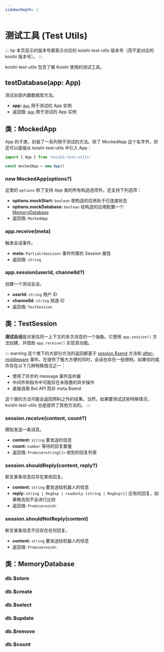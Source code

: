 ```yaml
---
sidebarDepth: 2
---
```


# 测试工具 (Test Utils)

::: tip
本页显示的版本号都表示对应的 koishi-test-utils 版本号（而不是对应的 koishi 版本号）。
:::

koishi-test-utils 包含了被 Koishi 使用的测试工具。

## testDatabase(app: App)

测试全部内置数据库方法。

- **app:** [`App`](./app.md) 用于测试的 App 实例
- 返回值: [`App`](./app.md) 用于测试的 App 实例

## 类：MockedApp

App 的子类，封装了一系列用于测试的方法。除了 MockedApp 这个名字外，你还可以直接从 koishi-test-utils 中引入 App：

```js
import { App } from 'koishi-test-utils'

const mockedApp = new App()
```

### new MockedApp(options?)

这里的 `options` 除了支持 App 类的所有构造选项外，还支持下列选项：

- **options.mockStart:** `boolean` 使构造的应用处于已连接状态
- **options.mockDatabase:** `boolean` 给构造的应用配置一个 [MemoryDatabase](#类-memorydatabase)
- 返回值: `MockedApp`

### app.receive(meta)

触发会话事件。

- **meta:** `Partial<Session>` 事件所需的 Session 属性
- 返回值: `string`

### app.session(userId, channelId?)

创建一个测试会话。

- **userId:** `string` 用户 ID
- **channelId:** `string` 频道 ID
- 返回值: `TestSession`

## 类：TestSession

**测试会话**是对发往同一上下文的多次消息的一个抽象。它使用 `app.session()` 方法创建，并借助 `app.receive()` 实现其功能。

::: warning
这个类下的大部分方法的返回都基于 [session.$send](./session.md#session-send) 方法和 [after-middleware](./events.md#事件：after-middleware) 事件。在提供了极大方便的同时，会话也存在一些限制。如果你的插件存在以下几种特殊情况之一：

- 使用了异步的 message 事件监听器
- 中间件和指令中可能存在未阻塞的异步操作
- 直接调用 Bot API 而非 meta.$send

这个类的方法可能会返回预料之外的结果。当然，如果要测试这些特殊情况，koishi-test-utils 也是提供了其他方法的。
:::

### session.receive(content, count?)

模拟发送一条消息。

- **content:** `string` 要发送的信息
- **count:** `number` 等待的回复数量
- 返回值: `Promise<string[]>` 收到的回复列表

### session.shouldReply(content, reply?)

断言某条信息应存在某些回复。

- **content:** `string` 要发送给机器人的信息
- **reply:** `string | RegExp | readonly (string | RegExp)[]` 应有的回复，如果略去则不会进行比较
- 返回值: `Promise<void>`

### session.shouldNotReply(content)

断言某条信息不应存在任何回复。

- **content:** `string` 要发送给机器人的信息
- 返回值: `Promise<void>`

## 类：MemoryDatabase

### db.$store

### db.$create

### db.$select

### db.$update

### db.$remove

### db.$count
